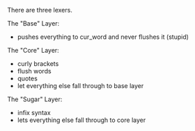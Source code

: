 There are three lexers.

The "Base" Layer:
  - pushes everything to cur_word and never flushes it (stupid)

The "Core" Layer:
  - curly brackets
  - flush words
  - quotes
  - let everything else fall through to base layer

The "Sugar" Layer:
  - infix syntax
  - lets everything else fall through to core layer
